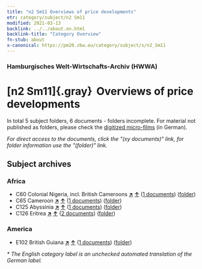 ```yaml
---
title: "n2 Sm11 Overviews of price developments"
etr: category/subject/n2 Sm11
modified: 2021-03-13
backlink: ../../about.en.html
backlink-title: "Category Overview"
fn-stub: about
x-canonical: https://pm20.zbw.eu/category/subject/s/n2_Sm11
---
```


### Hamburgisches Welt-Wirtschafts-Archiv (HWWA)
# [n2 Sm11]{.gray}&#8201; Overviews of price developments&#160; 





In total 5 subject folders, 6 documents - folders incomplete.
For material not published as folders, please check the [digitized micro-films](/film/h1_sh.de.html) (in German).

_For direct access to the documents, click the "(xy documents)" link, for folder information use the "(folder)" link._

## Subject archives



### Africa

- C60 Colonial Nigeria, incl. British Cameroons [**&nearr;**](../../../geo/i/141409/about.en.html "Colonial Nigeria, incl. British Cameroons (all folders)") [**&uarr;**](../../../geo/about.en.html#C60 "Country category system") (<a href="https://pm20.zbw.eu/dfgview/sh/141409,163126" title="about: Colonial Nigeria, incl. British Cameroons : Overviews of price developments" target="_blank">1 documents</a>) ([folder](../../../../folder/sh/1414xx/141409/1631xx/163126/about.en.html))
- C65 Cameroon [**&nearr;**](../../../geo/i/141410/about.en.html "Cameroon (all folders)") [**&uarr;**](../../../geo/about.en.html#C65 "Country category system") (<a href="https://pm20.zbw.eu/dfgview/sh/141410,163126" title="about: Cameroon : Overviews of price developments" target="_blank">1 documents</a>) ([folder](../../../../folder/sh/1414xx/141410/1631xx/163126/about.en.html))
- C125 Abyssinia [**&nearr;**](../../../geo/i/141482/about.en.html "Abyssinia (all folders)") [**&uarr;**](../../../geo/about.en.html#C125 "Country category system") (<a href="https://pm20.zbw.eu/dfgview/sh/141482,163126" title="about: Abyssinia : Overviews of price developments" target="_blank">1 documents</a>) ([folder](../../../../folder/sh/1414xx/141482/1631xx/163126/about.en.html))
- C126 Eritrea [**&nearr;**](../../../geo/i/141483/about.en.html "Eritrea (all folders)") [**&uarr;**](../../../geo/about.en.html#C126 "Country category system") (<a href="https://pm20.zbw.eu/dfgview/sh/141483,163126" title="about: Eritrea : Overviews of price developments" target="_blank">2 documents</a>) ([folder](../../../../folder/sh/1414xx/141483/1631xx/163126/about.en.html))

### America

- E102 British Guiana [**&nearr;**](../../../geo/i/141700/about.en.html "British Guiana (all folders)") [**&uarr;**](../../../geo/about.en.html#E102 "Country category system") (<a href="https://pm20.zbw.eu/dfgview/sh/141700,163126" title="about: British Guiana : Overviews of price developments" target="_blank">1 documents</a>) ([folder](../../../../folder/sh/1417xx/141700/1631xx/163126/about.en.html))


_* The English category label is an unchecked automated translation of the German label._

